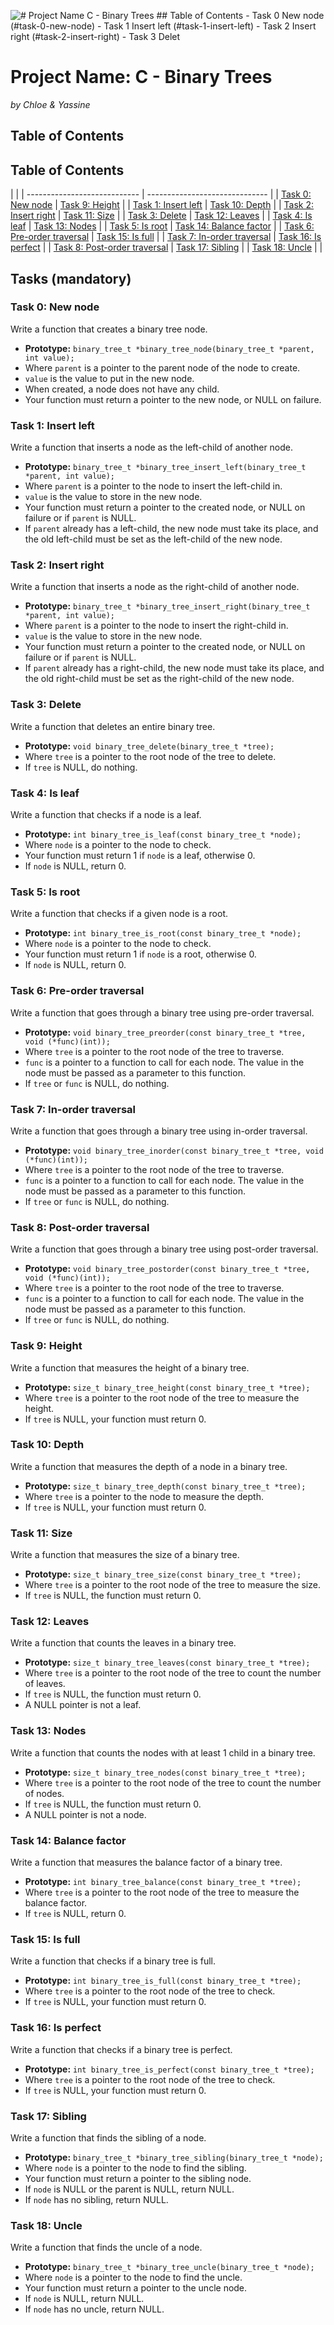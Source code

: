 ![# Project Name C - Binary Trees ## Table of Contents -  Task 0 New node (#task-0-new-node) -  Task 1 Insert left (#task-1-insert-left) -  Task 2 Insert right (#task-2-insert-right) -  Task 3 Delet](https://github.com/chloe0524/holbertonschool-binary_trees/assets/127857895/06883a71-e56e-4c63-950a-3ac7ccdc0a3d)

# Project Name: C - Binary Trees
*by Chloe & Yassine*
## Table of Contents

 ## Table of Contents

|                                                               |
| ---------------------------- | ------------------------------ |
| [Task 0: New node](#task-0-new-node)         | [Task 9: Height](#task-9-height)               |
| [Task 1: Insert left](#task-1-insert-left)   | [Task 10: Depth](#task-10-depth)               |
| [Task 2: Insert right](#task-2-insert-right) | [Task 11: Size](#task-11-size)                 |
| [Task 3: Delete](#task-3-delete)             | [Task 12: Leaves](#task-12-leaves)             |
| [Task 4: Is leaf](#task-4-is-leaf)           | [Task 13: Nodes](#task-13-nodes)               |
| [Task 5: Is root](#task-5-is-root)           | [Task 14: Balance factor](https://github.com/chloe0524/holbertonschool-binary_trees/blob/main/14-binary_tree_balance.c#L42) |
| [Task 6: Pre-order traversal](#task-6-pre-order-traversal) | [Task 15: Is full](#task-15-is-full)        |
| [Task 7: In-order traversal](#task-7-in-order-traversal)   | [Task 16: Is perfect](#task-16-is-perfect) |
| [Task 8: Post-order traversal](#task-8-post-order-traversal) | [Task 17: Sibling](#task-17-sibling)      |
| [Task 18: Uncle](#task-18-uncle)             |                                    |

## Tasks (mandatory)

### Task 0: New node
Write a function that creates a binary tree node.

- **Prototype:** `binary_tree_t *binary_tree_node(binary_tree_t *parent, int value);`
- Where `parent` is a pointer to the parent node of the node to create.
- `value` is the value to put in the new node.
- When created, a node does not have any child.
- Your function must return a pointer to the new node, or NULL on failure.

### Task 1: Insert left
Write a function that inserts a node as the left-child of another node.

- **Prototype:** `binary_tree_t *binary_tree_insert_left(binary_tree_t *parent, int value);`
- Where `parent` is a pointer to the node to insert the left-child in.
- `value` is the value to store in the new node.
- Your function must return a pointer to the created node, or NULL on failure or if `parent` is NULL.
- If `parent` already has a left-child, the new node must take its place, and the old left-child must be set as the left-child of the new node.

### Task 2: Insert right
Write a function that inserts a node as the right-child of another node.

- **Prototype:** `binary_tree_t *binary_tree_insert_right(binary_tree_t *parent, int value);`
- Where `parent` is a pointer to the node to insert the right-child in.
- `value` is the value to store in the new node.
- Your function must return a pointer to the created node, or NULL on failure or if `parent` is NULL.
- If `parent` already has a right-child, the new node must take its place, and the old right-child must be set as the right-child of the new node.

### Task 3: Delete
Write a function that deletes an entire binary tree.

- **Prototype:** `void binary_tree_delete(binary_tree_t *tree);`
- Where `tree` is a pointer to the root node of the tree to delete.
- If `tree` is NULL, do nothing.

### Task 4: Is leaf
Write a function that checks if a node is a leaf.

- **Prototype:** `int binary_tree_is_leaf(const binary_tree_t *node);`
- Where `node` is a pointer to the node to check.
- Your function must return 1 if `node` is a leaf, otherwise 0.
- If `node` is NULL, return 0.

### Task 5: Is root
Write a function that checks if a given node is a root.

- **Prototype:** `int binary_tree_is_root(const binary_tree_t *node);`
- Where `node` is a pointer to the node to check.
- Your function must return 1 if `node` is a root, otherwise 0.
- If `node` is NULL, return 0.

### Task 6: Pre-order traversal
Write a function that goes through a binary tree using pre-order traversal.

- **Prototype:** `void binary_tree_preorder(const binary_tree_t *tree, void (*func)(int));`
- Where `tree` is a pointer to the root node of the tree to traverse.
- `func` is a pointer to a function to call for each node. The value in the node must be passed as a parameter to this function.
- If `tree` or `func` is NULL, do nothing.

### Task 7: In-order traversal
Write a function that goes through a binary tree using in-order traversal.

- **Prototype:** `void binary_tree_inorder(const binary_tree_t *tree, void (*func)(int));`
- Where `tree` is a pointer to the root node of the tree to traverse.
- `func` is a pointer to a function to call for each node. The value in the node must be passed as a parameter to this function.
- If `tree` or `func` is NULL, do nothing.

### Task 8: Post-order traversal
Write a function that goes through a binary tree using post-order traversal.

- **Prototype:** `void binary_tree_postorder(const binary_tree_t *tree, void (*func)(int));`
- Where `tree` is a pointer to the root node of the tree to traverse.
- `func` is a pointer to a function to call for each node. The value in the node must be passed as a parameter to this function.
- If `tree` or `func` is NULL, do nothing.

### Task 9: Height
Write a function that measures the height of a binary tree.

- **Prototype:** `size_t binary_tree_height(const binary_tree_t *tree);`
- Where `tree` is a pointer to the root node of the tree to measure the height.
- If `tree` is NULL, your function must return 0.

### Task 10: Depth
Write a function that measures the depth of a node in a binary tree.

- **Prototype:** `size_t binary_tree_depth(const binary_tree_t *tree);`
- Where `tree` is a pointer to the node to measure the depth.
- If `tree` is NULL, your function must return 0.

### Task 11: Size
Write a function that measures the size of a binary tree.

- **Prototype:** `size_t binary_tree_size(const binary_tree_t *tree);`
- Where `tree` is a pointer to the root node of the tree to measure the size.
- If `tree` is NULL, the function must return 0.
### Task 12: Leaves
Write a function that counts the leaves in a binary tree.

- **Prototype:** `size_t binary_tree_leaves(const binary_tree_t *tree);`
- Where `tree` is a pointer to the root node of the tree to count the number of leaves.
- If `tree` is NULL, the function must return 0.
- A NULL pointer is not a leaf.

### Task 13: Nodes
Write a function that counts the nodes with at least 1 child in a binary tree.

- **Prototype:** `size_t binary_tree_nodes(const binary_tree_t *tree);`
- Where `tree` is a pointer to the root node of the tree to count the number of nodes.
- If `tree` is NULL, the function must return 0.
- A NULL pointer is not a node.

### Task 14: Balance factor
Write a function that measures the balance factor of a binary tree.

- **Prototype:** `int binary_tree_balance(const binary_tree_t *tree);`
- Where `tree` is a pointer to the root node of the tree to measure the balance factor.
- If `tree` is NULL, return 0.

### Task 15: Is full
Write a function that checks if a binary tree is full.

- **Prototype:** `int binary_tree_is_full(const binary_tree_t *tree);`
- Where `tree` is a pointer to the root node of the tree to check.
- If `tree` is NULL, your function must return 0.

### Task 16: Is perfect
Write a function that checks if a binary tree is perfect.

- **Prototype:** `int binary_tree_is_perfect(const binary_tree_t *tree);`
- Where `tree` is a pointer to the root node of the tree to check.
- If `tree` is NULL, your function must return 0.

### Task 17: Sibling
Write a function that finds the sibling of a node.

- **Prototype:** `binary_tree_t *binary_tree_sibling(binary_tree_t *node);`
- Where `node` is a pointer to the node to find the sibling.
- Your function must return a pointer to the sibling node.
- If `node` is NULL or the parent is NULL, return NULL.
- If `node` has no sibling, return NULL.

### Task 18: Uncle
Write a function that finds the uncle of a node.

- **Prototype:** `binary_tree_t *binary_tree_uncle(binary_tree_t *node);`
- Where `node` is a pointer to the node to find the uncle.
- Your function must return a pointer to the uncle node.
- If `node` is NULL, return NULL.
- If `node` has no uncle, return NULL.

